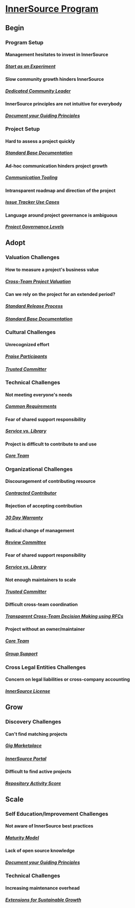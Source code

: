 # [InnerSource Program](https://patterns.innersourcecommons.org/toc)

## Begin

### Program Setup

#### Management hesitates to invest in InnerSource

##### [Start as an Experiment](https://patterns.innersourcecommons.org/p/start-as-experiment)

#### Slow community growth hinders InnerSource

##### [Dedicated Community Leader](https://patterns.innersourcecommons.org/p/dedicated-community-leader)

#### InnerSource principles are not intuitive for everybody

##### [Document your Guiding Principles](https://patterns.innersourcecommons.org/p/document-your-guiding-principles)

### Project Setup

#### Hard to assess a project quickly

##### [Standard Base Documentation](https://patterns.innersourcecommons.org/p/base-documentation)

#### Ad-hoc communication hinders project growth

##### [Communication Tooling](https://patterns.innersourcecommons.org/p/communication-tooling)

#### Intransparent roadmap and direction of the project

##### [Issue Tracker Use Cases](https://patterns.innersourcecommons.org/p/issue-tracker)

#### Language around project governance is ambiguous

##### [Project Governance Levels](https://patterns.innersourcecommons.org/p/governance-levels)

## Adopt

### Valuation Challenges

#### How to measure a project's business value

##### [Cross-Team Project Valuation](https://patterns.innersourcecommons.org/p/crossteam-project-valuation)

#### Can we rely on the project for an extended period?

##### [Standard Release Process](https://patterns.innersourcecommons.org/p/release-process)

##### [Standard Base Documentation](https://patterns.innersourcecommons.org/p/base-documentation)

### Cultural Challenges

#### Unrecognized effort

##### [Praise Participants](https://patterns.innersourcecommons.org/p/praise-participants)

##### [Trusted Committer](https://patterns.innersourcecommons.org/p/trusted-committer)

### Technical Challenges

#### Not meeting everyone's needs

##### [Common Requirements](https://patterns.innersourcecommons.org/p/common-requirements)

#### Fear of shared support responsibility

##### [Service vs. Library](https://patterns.innersourcecommons.org/p/service-vs-library)

#### Project is difficult to contribute to and use

##### [Core Team](https://patterns.innersourcecommons.org/p/core-team)

### Organizational Challenges

#### Discouragement of contributing resource

##### [Contracted Contributor](https://patterns.innersourcecommons.org/p/contracted-contributor)

#### Rejection of accepting contribution

##### [30 Day Warranty](https://patterns.innersourcecommons.org/p/30-day-warranty)

#### Radical change of management

##### [Review Committee](https://patterns.innersourcecommons.org/p/review-committee)

#### Fear of shared support responsibility

##### [Service vs. Library](https://patterns.innersourcecommons.org/p/service-vs-library)

#### Not enough maintainers to scale

##### [Trusted Committer](https://patterns.innersourcecommons.org/p/trusted-committer)

#### Difficult cross-team coordination

##### [Transparent Cross-Team Decision Making using RFCs](https://patterns.innersourcecommons.org/p/transparent-cross-team-decision-making-using-rfcs)

#### Project without an owner/maintainer

##### [Core Team](https://patterns.innersourcecommons.org/p/core-team)

##### [Group Support](https://patterns.innersourcecommons.org/p/group-support)

### Cross Legal Entities Challenges

#### Concern on legal liabilities or cross-company accounting

##### [InnerSource License](https://patterns.innersourcecommons.org/p/innersource-license)

## Grow

### Discovery Challenges

#### Can't find matching projects

##### [Gig Marketplace](https://patterns.innersourcecommons.org/p/gig-marketplace)

##### [InnerSource Portal](https://patterns.innersourcecommons.org/p/innersource-portal)

#### Difficult to find active projects

##### [Repository Activity Score](https://patterns.innersourcecommons.org/p/repository-activity-score)

## Scale

### Self Education/Improvement Challenges

#### Not aware of InnerSource best practices

##### [Maturity Model](https://patterns.innersourcecommons.org/p/maturity-model)

#### Lack of open source knowledge

##### [Document your Guiding Principles](https://patterns.innersourcecommons.org/p/document-your-guiding-principles)

### Technical Challenges

#### Increasing maintenance overhead

##### [Extensions for Sustainable Growth](https://patterns.innersourcecommons.org/p/extensions-for-sustainable-growth)
